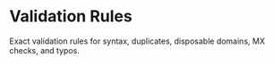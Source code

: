 # Validation Rules

Exact validation rules for syntax, duplicates, disposable domains, MX checks, and typos.